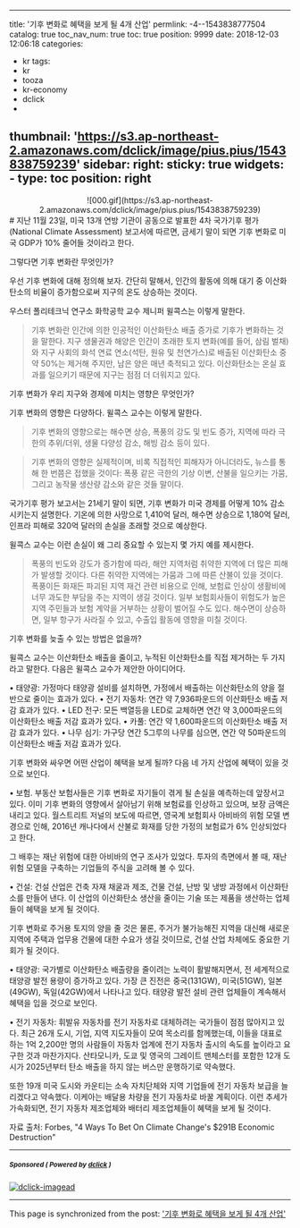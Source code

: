 
---
title: '기후 변화로 혜택을 보게 될 4개 산업'
permlink: -4--1543838777504
catalog: true
toc_nav_num: true
toc: true
position: 9999
date: 2018-12-03 12:06:18
categories:
- kr
tags:
- kr
- tooza
- kr-economy
- dclick
- 
thumbnail: 'https://s3.ap-northeast-2.amazonaws.com/dclick/image/pius.pius/1543838759239'
sidebar:
    right:
        sticky: true
widgets:
    -
        type: toc
        position: right
---


<center>
![000.gif](https://s3.ap-northeast-2.amazonaws.com/dclick/image/pius.pius/1543838759239)
</center>
#  
지난 11월 23일, 미국 13개 연방 기관이 공동으로 발표한 4차 국가기후 평가(National Climate Assessment) 보고서에 따르면, 금세기 말이 되면 기후 변화로 미국 GDP가 10% 줄어들 것이라고 한다. 
  
그렇다면 기후 변화란 무엇인가?
  
우선 기후 변화에 대해 정의해 보자. 간단히 말해서, 인간의 활동에 의해 대기 중 이산화탄소의 비율이 증가함으로써 지구의 온도 상승하는 것이다.
  
우스터 폴리테크닉 연구소 화학공학 교수 제니퍼 윌콕스는 이렇게 말한다.
  
>기후 변화란 인간에 의한 인공적인 이산화탄소 배출 증가로 기후가 변화하는 것을 말한다. 지구 생물권과 해양은 인간이 초래한 토지 변화(예를 들어, 삼림 벌채)와 지구 사회의 화석 연료 연소(석탄, 원유 및 천연가스)로 배출된 이산화탄소 중 약 50%는 제거해 주지만, 남은 양은 매년 축적되고 있다. 이산화탄소는 온실 효과를 일으키기 때문에 지구는 점점 더 더워지고 있다.
  
기후 변화가 우리 지구와 경제에 미치는 영향은 무엇인가?
  
기후 변화의 영향은 다양하다. 윌콕스 교수는 이렇게 말한다.
  
>기후 변화의 영향으로는 해수면 상승, 폭풍의 강도 및 빈도 증가, 지역에 따라 극한의 추위/더위, 생물 다양성 감소, 해빙 감소 등이 있다.
  
>기후 변화의 영향은 실제적이며, 비록 직접적인 피해자가 아니더라도, 뉴스를 통해 한 번쯤은 접했을 것이다: 폭풍 같은 극한의 기상 이변, 산불을 일으키는 가뭄, 그리고 농작물 생산량 감소와 같은 것들 말이다. 
  
국가기후 평가 보고서는 21세기 말이 되면, 기후 변화가 미국 경제를 어떻게 10% 감소시키는지 설명한다. 기온에 의한 사망으로 1,410억 달러, 해수면 상승으로 1,180억 달러, 인프라 피해로 320억 달러의 손실을 초래할 것으로 예상한다.
  
윌콕스 교수는 이런 손실이 왜 그리 중요할 수 있는지 몇 가지 예를 제시한다.
  
>폭풍의 빈도와 강도가 증가함에 따라, 해안 지역처럼 취약한 지역에 더 많은 피해가 발생할 것이다. 다른 취약한 지역에는 가뭄과 그에 따른 산불이 있을 것이다. 폭풍이든 화재든 파괴된 지역 재건 관련 비용으로 인해, 보험료 인상이 생활비에 너무 과도한 부담을 주는 지역이 생길 것이다. 일부 보험회사들이 위험도가 높은 지역 주민들과 보험 계약을 거부하는 상황이 벌어질 수도 있다. 해수면이 상승하면, 일부 항구가 사라질 수 있고, 수출입 활동에 영향을 미칠 것이다.
  
기후 변화를 늦출 수 있는 방법은 없을까?
  
윌콕스 교수는 이산화탄소 배출을 줄이고, 누적된 이산화탄소를 직접 제거하는 두 가지라고 말한다. 다음은 윌콕스 교수가 제안한 아이디어다.
  
• 태양광: 가정마다 태양광 설비를 설치하면, 가정에서 배출하는 이산화탄소의 양을 절반으로 줄이는 효과가 있다. 
• 전기 자동차: 연간 약 7,936파운드의 이산화탄소 배출 저감 효과가 있다.
• LED 전구: 모든 백열등을 LED로 교체하면 연간 약 3,000파운드의 이산화탄소 배출 저감 효과가 있다. 
• 카풀: 연간 약 1,600파운드의 이산화탄소 배출 저감 효과가 있다.
• 나무 심기: 가구당 연간 5그루의 나무를 심으면, 연간 약 50파운드의 이산화탄소 배출 저감 효과가 있다. 
  
기후 변화와 싸우면 어떤 산업이 혜택을 보게 될까? 다음 네 가지 산업에 혜택이 있을 것으로 보인다.
  
• 보험. 부동산 보험사들은 기후 변화로 자기들이 겪게 될 손실을 예측하는데 앞장서고 있다. 이미 기후 변화의 영향에서 살아남기 위해 보험료를 인상하고 있으며, 보장 금액은 내리고 있다. 월스트리트 저널의 보도에 따르면, 영국계 보험회사 아비바의 위험 모델 변경으로 인해, 2016년 캐나다에서 산불로 화재를 당한 가정의 보험료가 6% 인상되었다고 한다.
  
그 배후는 재난 위험에 대한 아비바의 연구 조사가 있었다. 투자의 측면에서 볼 때, 재난 위험 모델을 구축하는 기업들의 주식을 고려해 볼 수 있다. 
  
• 건설: 건설 산업은 건축 자재 채굴과 제조, 건물 건설, 난방 및 냉방 과정에서 이산화탄소를 만들어 낸다. 이 산업의 이산화탄소 생산을 줄이는 기술 또는 제품을 생산하는 업체들이 혜택을 보게 될 것이다. 
  
기후 변화로 주거용 토지의 양을 줄 것은 물론, 주거가 불가능해진 지역을 대신해 새로운 지역에 주택과 업무용 건물에 대한 수요가 생길 것이므로, 건설 산업 차체에도 중요한 기회가 될 것이다. 
  
• 태양광: 국가별로 이산화탄소 배출량을 줄이려는 노력이 활발해지면서, 전 세계적으로 태양광 발전 용량이 증가하고 있다. 가장 큰 진전은 중국(131GW), 미국(51GW), 일본(49GW), 독일(42GW)에서 나타나고 있다. 태양광 발전 설비 관련 업체들이 계속해서 혜택을 입을 것으로 보인다. 
  
• 전기 자동차: 휘발유 자동차를 전기 자동차로 대체하려는 국가들이 점점 많아지고 있다. 최근 26개 도시, 기업, 지역 지도자들이 모여 목소리를 함께했는데, 이들을 대표로 하는 1억 2,200만 명의 사람들이 자동차 업계에 전기 자동차 출시의 속도를 높이라고 요구한 것과 마찬가지다. 산타모니카, 도쿄 및 영국의 그레이트 맨체스터를 포함한 12개 도시가 2025년부터 탄소 배출을 하지 않는 버스만 운행하기로 약속했다.
  
또한 19개 미국 도시와 카운티는 소속 자치단체와 지역 기업들에 전기 자동차 보급을 늘리겠다고 약속했다. 이케아는 배달용 차량을 전기 자동차로 바꿀 계획이다. 이런 추세가 가속화되면, 전기 자동차 제조업체와 배터리 제조업체들이 혜택을 보게 될 것이다.
  
자료 출처: Forbes, "4 Ways To Bet On Climate Change's $291B Economic Destruction"

---

#####  <sub> **Sponsored ( Powered by [dclick](https://www.dclick.io) )** </sub>
[![dclick-imagead](https://s3.ap-northeast-2.amazonaws.com/dclick/image/dclick/1540980285836.jpg)](https://api.dclick.io/v1/c?x=eyJhbGciOiJIUzI1NiIsInR5cCI6IkpXVCJ9.eyJjIjoicGl1cy5waXVzIiwicyI6Ii00LS0xNTQzODM4Nzc3NTA0IiwiYSI6WyJpLTEwIl0sInVybCI6Imh0dHBzOi8va3ItdXNlZC5naXRodWIuaW8vIiwiaWF0IjoxNTQzODM4Nzc3LCJleHAiOjE4NTkxOTg3Nzd9.24nQE8oZDF0WgdxIelEjAxiFDY4GaVXATBlrz0NL41s)

- - -

This page is synchronized from the post: ['기후 변화로 혜택을 보게 될 4개 산업'](https://steemit.com/@pius.pius/-4--1543838777504)
